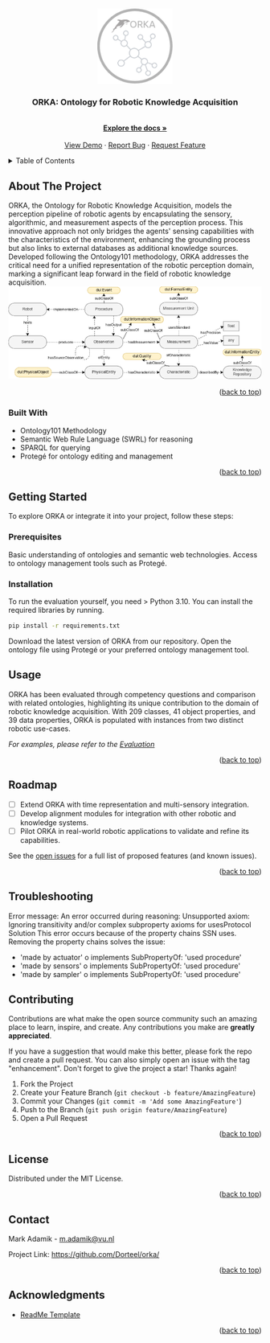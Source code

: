 <!-- Improved compatibility of back to top link: See: https://github.com/othneildrew/Best-README-Template/pull/73 -->
<a name="readme-top"></a>
<!--
*** Thanks for checking out the Best-README-Template. If you have a suggestion
*** that would make this better, please fork the repo and create a pull request
*** or simply open an issue with the tag "enhancement".
*** Don't forget to give the project a star!
*** Thanks again! Now go create something AMAZING! :D
-->



<!-- PROJECT SHIELDS -->
<!--
*** I'm using markdown "reference style" links for readability.
*** Reference links are enclosed in brackets [ ] instead of parentheses ( ).
*** See the bottom of this document for the declaration of the reference variables
*** for contributors-url, forks-url, etc. This is an optional, concise syntax you may use.
*** https://www.markdownguide.org/basic-syntax/#reference-style-links
-->
<!-- [![Contributors][contributors-shield]][contributors-url]
[![Forks][forks-shield]][forks-url]
[![Stargazers][stars-shield]][stars-url]
[![Issues][issues-shield]][issues-url]
[![MIT License][license-shield]][license-url]
[![LinkedIn][linkedin-shield]][linkedin-url] -->



<!-- PROJECT LOGO -->
<br />
<div align="center">
  <a href="https://github.com/Dorteel/orka">
    <img src="images/logo.png" alt="Logo" width="150" height="150">
  </a>

  <h3 align="center">ORKA: Ontology for Robotic Knowledge Acquisition</h3>

  <p align="center">
    <br />
    <a href="https://github.com/Dorteel/orka/blob/main/README.md"><strong>Explore the docs »</strong></a>
    <br />
    <br />
    <a href="https://github.com/Dorteel/orka/blob/main/README.md">View Demo</a>
    ·
    <a href="https://github.com/Dorteel/orka/blob/main/README.md/issues">Report Bug</a>
    ·
    <a href="https://github.com/Dorteel/orka/blob/main/README.md/issues">Request Feature</a>
  </p>
</div>



<!-- TABLE OF CONTENTS -->
<details>
  <summary>Table of Contents</summary>
  <ol>
    <li>
      <a href="#about-the-project">About The Project</a>
      <ul>
        <li><a href="#built-with">Built With</a></li>
      </ul>
    </li>
    <li>
      <a href="#getting-started">Getting Started</a>
      <ul>
        <li><a href="#prerequisites">Prerequisites</a></li>
        <li><a href="#installation">Installation</a></li>
      </ul>
    </li>
    <li><a href="#usage">Usage</a></li>
    <li><a href="#roadmap">Roadmap</a></li>
    <li><a href="#contributing">Contributing</a></li>
    <li><a href="#license">License</a></li>
    <li><a href="#contact">Contact</a></li>
    <li><a href="#acknowledgments">Acknowledgments</a></li>
  </ol>
</details>



<!-- ABOUT THE PROJECT -->
## About The Project



ORKA, the Ontology for Robotic Knowledge Acquisition, models the perception pipeline of robotic agents by encapsulating the sensory, algorithmic, and measurement aspects of the perception process. This innovative approach not only bridges the agents' sensing capabilities with the characteristics of the environment, enhancing the grounding process but also links to external databases as additional knowledge sources. Developed following the Ontology101 methodology, ORKA addresses the critical need for a unified representation of the robotic perception domain, marking a significant leap forward in the field of robotic knowledge acquisition.
[![Product Name Screen Shot][product-screenshot]](https://github.com/Dorteel/orka/blob/main/owl/orka-full.rdf)
<p align="right">(<a href="#readme-top">back to top</a>)</p>



### Built With


* Ontology101 Methodology
* Semantic Web Rule Language (SWRL) for reasoning
* SPARQL for querying
* Protegé for ontology editing and management

<p align="right">(<a href="#readme-top">back to top</a>)</p>



<!-- GETTING STARTED -->
## Getting Started

To explore ORKA or integrate it into your project, follow these steps:

### Prerequisites
Basic understanding of ontologies and semantic web technologies.
Access to ontology management tools such as Protegé.

### Installation

To run the evaluation yourself, you need > Python 3.10. You can install the required libraries by running.

  ```sh
  pip install -r requirements.txt
  ```

Download the latest version of ORKA from our repository.
Open the ontology file using Protegé or your preferred ontology management tool.

<!-- USAGE EXAMPLES -->
## Usage

ORKA has been evaluated through competency questions and comparison with related ontologies, highlighting its unique contribution to the domain of robotic knowledge acquisition. With 209 classes, 41 object properties, and 39 data properties, ORKA is populated with instances from two distinct robotic use-cases.

_For examples, please refer to the [Evaluation](https://github.com/Dorteel/orka/blob/main/eval.ipynb)_

<p align="right">(<a href="#readme-top">back to top</a>)</p>



<!-- ROADMAP -->
## Roadmap

- [ ] Extend ORKA with time representation and multi-sensory integration.
- [ ] Develop alignment modules for integration with other robotic and knowledge systems.
- [ ] Pilot ORKA in real-world robotic applications to validate and refine its capabilities.

See the [open issues](https://github.com/Dorteel/orka/blob/main/README.md/issues) for a full list of proposed features (and known issues).

<p align="right">(<a href="#readme-top">back to top</a>)</p>

## Troubleshooting
Error message:
An error occurred during reasoning: Unsupported axiom: Ignoring transitivity and/or complex subproperty axioms for usesProtocol
Solution
This error occurs because of the property chains SSN uses. Removing the property chains solves the issue:
* 'made by actuator' o implements SubPropertyOf: 'used procedure'
* 'made by sensors' o implements SubPropertyOf: 'used procedure'
* 'made by sampler' o implements SubPropertyOf: 'used procedure'

<!-- CONTRIBUTING -->
## Contributing

Contributions are what make the open source community such an amazing place to learn, inspire, and create. Any contributions you make are **greatly appreciated**.

If you have a suggestion that would make this better, please fork the repo and create a pull request. You can also simply open an issue with the tag "enhancement".
Don't forget to give the project a star! Thanks again!

1. Fork the Project
2. Create your Feature Branch (`git checkout -b feature/AmazingFeature`)
3. Commit your Changes (`git commit -m 'Add some AmazingFeature'`)
4. Push to the Branch (`git push origin feature/AmazingFeature`)
5. Open a Pull Request

<p align="right">(<a href="#readme-top">back to top</a>)</p>



<!-- LICENSE -->
## License

Distributed under the MIT License.

<p align="right">(<a href="#readme-top">back to top</a>)</p>



<!-- CONTACT -->
## Contact

Mark Adamik - m.adamik@vu.nl

Project Link: https://github.com/Dorteel/orka/

<p align="right">(<a href="#readme-top">back to top</a>)</p>



<!-- ACKNOWLEDGMENTS -->
## Acknowledgments

* [ReadMe Template](https://github.com/othneildrew/Best-README-Template)

<p align="right">(<a href="#readme-top">back to top</a>)</p>



<!-- MARKDOWN LINKS & IMAGES -->
<!-- https://www.markdownguide.org/basic-syntax/#reference-style-links -->
[contributors-shield]: https://img.shields.io/github/contributors/othneildrew/Best-README-Template.svg?style=for-the-badge
[contributors-url]: https://github.com/Dorteel/orka/blob/main/README.md/graphs/contributors
[forks-shield]: https://img.shields.io/github/forks/othneildrew/Best-README-Template.svg?style=for-the-badge
[forks-url]: https://github.com/Dorteel/orka/blob/main/README.md/network/members
[stars-shield]: https://img.shields.io/github/stars/othneildrew/Best-README-Template.svg?style=for-the-badge
[stars-url]: https://github.com/Dorteel/orka/blob/main/README.md/stargazers
[issues-shield]: https://img.shields.io/github/issues/othneildrew/Best-README-Template.svg?style=for-the-badge
[issues-url]: https://github.com/Dorteel/orka/blob/main/README.md/issues
[license-shield]: https://img.shields.io/github/license/othneildrew/Best-README-Template.svg?style=for-the-badge
[license-url]: https://github.com/Dorteel/orka/blob/main/README.md/blob/master/LICENSE.txt
[linkedin-shield]: https://img.shields.io/badge/-LinkedIn-black.svg?style=for-the-badge&logo=linkedin&colorB=555
[linkedin-url]: https://linkedin.com/in/othneildrew
[product-screenshot]: images/orka-core-white.png
[Next.js]: https://img.shields.io/badge/next.js-000000?style=for-the-badge&logo=nextdotjs&logoColor=white
[Next-url]: https://nextjs.org/
[React.js]: https://img.shields.io/badge/React-20232A?style=for-the-badge&logo=react&logoColor=61DAFB
[React-url]: https://reactjs.org/
[Vue.js]: https://img.shields.io/badge/Vue.js-35495E?style=for-the-badge&logo=vuedotjs&logoColor=4FC08D
[Vue-url]: https://vuejs.org/
[Angular.io]: https://img.shields.io/badge/Angular-DD0031?style=for-the-badge&logo=angular&logoColor=white
[Angular-url]: https://angular.io/
[Svelte.dev]: https://img.shields.io/badge/Svelte-4A4A55?style=for-the-badge&logo=svelte&logoColor=FF3E00
[Svelte-url]: https://svelte.dev/
[Laravel.com]: https://img.shields.io/badge/Laravel-FF2D20?style=for-the-badge&logo=laravel&logoColor=white
[Laravel-url]: https://laravel.com
[Bootstrap.com]: https://img.shields.io/badge/Bootstrap-563D7C?style=for-the-badge&logo=bootstrap&logoColor=white
[Bootstrap-url]: https://getbootstrap.com
[JQuery.com]: https://img.shields.io/badge/jQuery-0769AD?style=for-the-badge&logo=jquery&logoColor=white
[JQuery-url]: https://jquery.com 
